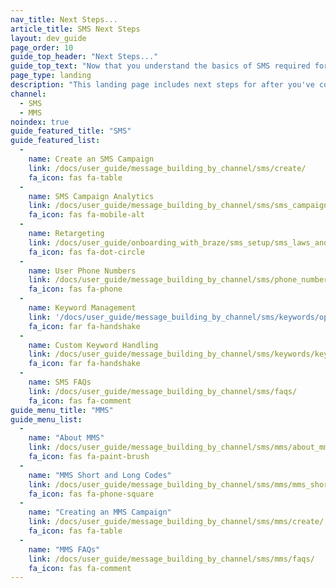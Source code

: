 ```yaml
---
nav_title: Next Steps...
article_title: SMS Next Steps
layout: dev_guide
page_order: 10
guide_top_header: "Next Steps..."
guide_top_text: "Now that you understand the basics of SMS required for onboarding, get ready to visit our <a href='/docs/user_guide/message_building_by_channel/sms/'>dedicated SMS section</a> for more topics like how to create an SMS campaign, understanding campaign analytics, and SMS keyword processing."
page_type: landing
description: "This landing page includes next steps for after you've completed your initial SMS setup."
channel:
  - SMS
  - MMS
noindex: true
guide_featured_title: "SMS"
guide_featured_list:
  - 
    name: Create an SMS Campaign
    link: /docs/user_guide/message_building_by_channel/sms/create/
    fa_icon: fas fa-table
  - 
    name: SMS Campaign Analytics
    link: /docs/user_guide/message_building_by_channel/sms/sms_campaign_analytics/
    fa_icon: fas fa-mobile-alt
  - 
    name: Retargeting
    link: /docs/user_guide/onboarding_with_braze/sms_setup/sms_laws_and_regulations/
    fa_icon: fas fa-dot-circle
  - 
    name: User Phone Numbers
    link: /docs/user_guide/message_building_by_channel/sms/phone_numbers/user_phone_numbers/
    fa_icon: fas fa-phone
  - 
    name: Keyword Management
    link: '/docs/user_guide/message_building_by_channel/sms/keywords/optin_optout/#managing-keywords-and-auto-responses'
    fa_icon: far fa-handshake
  - 
    name: Custom Keyword Handling
    link: /docs/user_guide/message_building_by_channel/sms/keywords/keyword_handling/
    fa_icon: far fa-handshake
  - 
    name: SMS FAQs
    link: /docs/user_guide/message_building_by_channel/sms/faqs/
    fa_icon: fas fa-comment
guide_menu_title: "MMS"
guide_menu_list:
  - 
    name: "About MMS"
    link: /docs/user_guide/message_building_by_channel/sms/mms/about_mms/
    fa_icon: fas fa-paint-brush
  - 
    name: "MMS Short and Long Codes"
    link: /docs/user_guide/message_building_by_channel/sms/mms/mms_short_long_codes/
    fa_icon: fas fa-phone-square
  - 
    name: "Creating an MMS Campaign"
    link: /docs/user_guide/message_building_by_channel/sms/mms/create/
    fa_icon: fas fa-table
  - 
    name: "MMS FAQs"
    link: /docs/user_guide/message_building_by_channel/sms/mms/faqs/
    fa_icon: fas fa-comment
---
```


